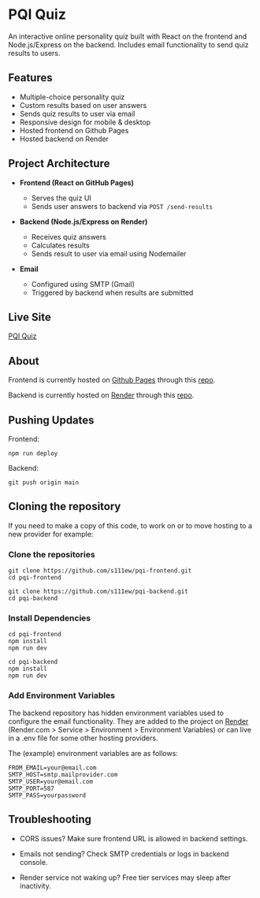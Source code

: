 # PQI Quiz

An interactive online personality quiz built with React on the frontend and Node.js/Express on the backend. Includes email functionality to send quiz results to users.

## Features

- Multiple-choice personality quiz
- Custom results based on user answers
- Sends quiz results to user via email
- Responsive design for mobile & desktop
- Hosted frontend on Github Pages
- Hosted backend on Render

## Project Architecture

- **Frontend (React on GitHub Pages)**

  - Serves the quiz UI
  - Sends user answers to backend via `POST /send-results`

- **Backend (Node.js/Express on Render)**

  - Receives quiz answers
  - Calculates results
  - Sends result to user via email using Nodemailer

- **Email**
  - Configured using SMTP (Gmail)
  - Triggered by backend when results are submitted

## Live Site

[PQI Quiz](https://quiz.theschoolofplay.org)

## About

Frontend is currently hosted on [Github Pages](https://docs.github.com/en/pages/getting-started-with-github-pages/what-is-github-pages) through this [repo](https://github.com/s111ew/pqi-frontend).

Backend is currently hosted on [Render](https://render.com) through this [repo](https://github.com/s111ew/pqi-backend).

## Pushing Updates

Frontend:

```
npm run deploy
```

Backend:

```
git push origin main
```

## Cloning the repository

If you need to make a copy of this code, to work on or to move hosting to a new provider for example:

### Clone the repositories

```
git clone https://github.com/s111ew/pqi-frontend.git
cd pqi-frontend
```

```
git clone https://github.com/s111ew/pqi-backend.git
cd pqi-backend
```

### Install Dependencies

```
cd pqi-frontend
npm install
npm run dev
```

```
cd pqi-backend
npm install
npm run dev
```

### Add Environment Variables

The backend repository has hidden environment variables used to configure the email functionality. They are added to the project on [Render](https://render.com) (Render.com > Service > Environment > Environment Variables) or can live in a .env file for some other hosting providers.

The (example) environment variables are as follows:

```
FROM_EMAIL=your@email.com
SMTP_HOST=smtp.mailprovider.com
SMTP_USER=your@email.com
SMTP_PORT=587
SMTP_PASS=yourpassword
```

## Troubleshooting

- CORS issues? Make sure frontend URL is allowed in backend settings.

- Emails not sending? Check SMTP credentials or logs in backend console.

- Render service not waking up? Free tier services may sleep after inactivity.
